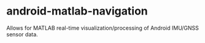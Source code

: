 # android-matlab-navigation
Allows for MATLAB real-time visualization/processing of Android IMU/GNSS sensor data.
